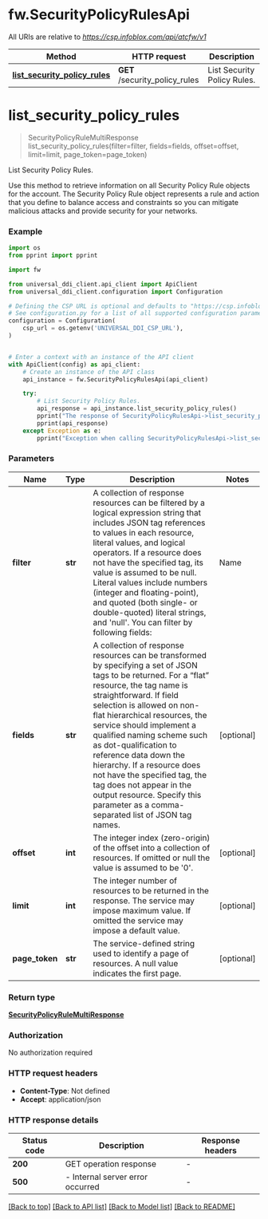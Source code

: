 # fw.SecurityPolicyRulesApi

All URIs are relative to *https://csp.infoblox.com/api/atcfw/v1*

Method | HTTP request | Description
------------- | ------------- | -------------
[**list_security_policy_rules**](SecurityPolicyRulesApi.md#list_security_policy_rules) | **GET** /security_policy_rules | List Security Policy Rules.


# **list_security_policy_rules**
> SecurityPolicyRuleMultiResponse list_security_policy_rules(filter=filter, fields=fields, offset=offset, limit=limit, page_token=page_token)

List Security Policy Rules.

Use this method to retrieve information on all Security Policy Rule objects for the account.  The Security Policy Rule object represents a rule and action that you define to balance access and constraints so you can mitigate malicious attacks and provide security for your networks.  

### Example

```python
import os
from pprint import pprint

import fw

from universal_ddi_client.api_client import ApiClient
from universal_ddi_client.configuration import Configuration

# Defining the CSP URL is optional and defaults to "https://csp.infoblox.com"
# See configuration.py for a list of all supported configuration parameters.
configuration = Configuration(
    csp_url = os.getenv('UNIVERSAL_DDI_CSP_URL'),
)


# Enter a context with an instance of the API client
with ApiClient(config) as api_client:
    # Create an instance of the API class
    api_instance = fw.SecurityPolicyRulesApi(api_client)

    try:
        # List Security Policy Rules.
        api_response = api_instance.list_security_policy_rules()
        pprint("The response of SecurityPolicyRulesApi->list_security_policy_rules:\n")
        pprint(api_response)
    except Exception as e:
        pprint("Exception when calling SecurityPolicyRulesApi->list_security_policy_rules: %s\n" % e)
```



### Parameters


Name | Type | Description  | Notes
------------- | ------------- | ------------- | -------------
 **filter** | **str**| A collection of response resources can be filtered by a logical expression string that includes JSON tag references to values in each resource, literal values, and logical operators. If a resource does not have the specified tag, its value is assumed to be null.  Literal values include numbers (integer and floating-point), and quoted (both single- or double-quoted) literal strings, and &#39;null&#39;.  You can filter by following fields:  | Name               | type   | Supported Ops    | | ------------------ | ------ | ---------------- | | policy_id          | int32  | &#x3D;&#x3D;               | | list_id            | int32  | &#x3D;&#x3D;               | | category_filter_id | int32  | &#x3D;&#x3D;               |  Groupping operators (and, or, not, ()) are not supported.  | [optional] 
 **fields** | **str**|   A collection of response resources can be transformed by specifying a set of JSON tags to be returned. For a “flat” resource, the tag name is straightforward. If field selection is allowed on non-flat hierarchical resources, the service should implement a qualified naming scheme such as dot-qualification to reference data down the hierarchy. If a resource does not have the specified tag, the tag does not appear in the output resource.  Specify this parameter as a comma-separated list of JSON tag names.         | [optional] 
 **offset** | **int**|   The integer index (zero-origin) of the offset into a collection of resources. If omitted or null the value is assumed to be &#39;0&#39;.          | [optional] 
 **limit** | **int**|   The integer number of resources to be returned in the response. The service may impose maximum value. If omitted the service may impose a default value.          | [optional] 
 **page_token** | **str**|   The service-defined string used to identify a page of resources. A null value indicates the first page.          | [optional] 

### Return type

[**SecurityPolicyRuleMultiResponse**](SecurityPolicyRuleMultiResponse.md)

### Authorization

No authorization required

### HTTP request headers

 - **Content-Type**: Not defined
 - **Accept**: application/json

### HTTP response details

| Status code | Description | Response headers |
|-------------|-------------|------------------|
**200** | GET operation response |  -  |
**500** |  - Internal server error occurred |  -  |

[[Back to top]](#) [[Back to API list]](../README.md#documentation-for-api-endpoints) [[Back to Model list]](../README.md#documentation-for-models) [[Back to README]](../README.md)

